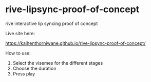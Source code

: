 # rive-lipsync-proof-of-concept
rive interactive lip syncing proof of concept

Live site here:

https://kaihenthorniwane.github.io/rive-lipsync-proof-of-concept/

How to use:

1. Select the visemes for the different stages
2. Choose the duration
3. Press play
